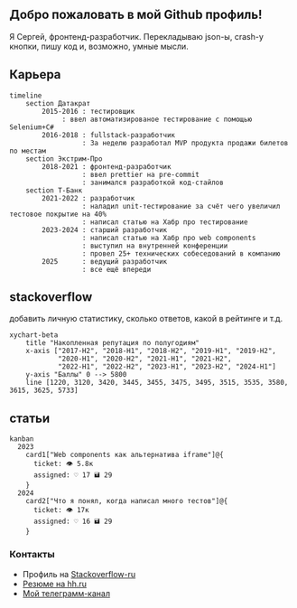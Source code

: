 ## Добро пожаловать в мой Github профиль!

Я Сергей, фронтенд-разработчик. Перекладываю json-ы, crash-у кнопки, пишу код и, возможно, умные мысли.

## Карьера

```mermaid
timeline
    section Датакрат
        2015-2016 : тестировщик
             : ввел автоматизированое тестирование с помощью Selenium+C#
        2016-2018 : fullstack-разработчик
                  : За неделю разработал MVP продукта продажи билетов по местам
    section Экстрим-Про
        2018-2021 : фронтенд-разработчик
                  : ввел prettier на pre-commit
                  : занимался разработкой код-стайлов
    section Т-Банк
        2021-2022 : разработчик
                  : наладил unit-тестирование за счёт чего увеличил тестовое покрытие на 40%
                  : написал статью на Хабр про тестирование
        2023-2024 : старший разработчик
                  : написал статью на Хабр про web components
                  : выступил на внутренней конференции
                  : провел 25+ технических собеседований в компанию
        2025      : ведущий разработчик
                  : все ещё впереди
```


## stackoverflow 

добавить личную статистику, сколько ответов, какой в рейтинге и т.д.

```mermaid
xychart-beta
    title "Накопленная репутация по полугодиям"
    x-axis ["2017-H2", "2018-H1", "2018-H2", "2019-H1", "2019-H2", 
            "2020-H1", "2020-H2", "2021-H1", "2021-H2", 
            "2022-H1", "2022-H2", "2023-H1", "2023-H2", "2024-H1"]
    y-axis "Баллы" 0 --> 5800
    line [1220, 3120, 3420, 3445, 3455, 3475, 3495, 3515, 3535, 3580, 3615, 3625, 5733]
```
## статьи

```mermaid
kanban
  2023
    card1["Web components как альтернатива iframe"]@{
      ticket: 👁 5.8к
      assigned: ♡ 17 🖬 29
    }
  2024
    card2["Что я понял, когда написал много тестов"]@{
      ticket: 👁 17к
      assigned: ♡ 16 🖬 29
    }
```


### Контакты

- Профиль на [Stackoverflow-ru](https://ru.stackoverflow.com/users/203140/sergey-glazirin)
- [Резюме на hh.ru](https://ekaterinburg.hh.ru/applicant/resumes/view?resume=f4e218d4ff04058d390039ed1f6e4d386f4b53)
- [Мой телеграмм-канал](https://t.me/pet_project_sematary)

